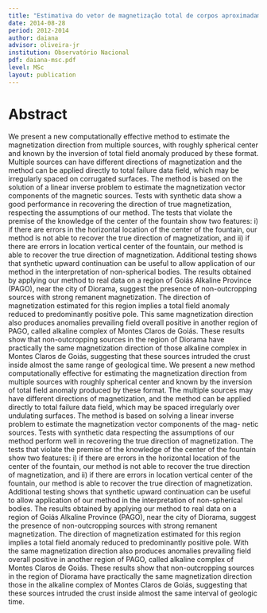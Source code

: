 ```yaml
---
title: "Estimativa do vetor de magnetização total de corpos aproximadamente esféricos"
date: 2014-08-28
period: 2012-2014
author: daiana
advisor: oliveira-jr
institution: Observatório Nacional
pdf: daiana-msc.pdf
level: MSc
layout: publication
---
```


# Abstract

We present a new computationally effective method to estimate the magnetization
direction from multiple sources, with roughly spherical center and known by the
inversion of total field anomaly produced by these format. Multiple sources can
have different directions of magnetization and the method can be applied
directly to total failure data field, which may be irregularly spaced on
corrugated surfaces. The method is based on the solution of a linear inverse
problem to estimate the magnetization vector components of the magnetic
sources. Tests with synthetic data show a good performance in recovering the
direction of true magnetization, respecting the assumptions of our method. The
tests that violate the premise of the knowledge of the center of the fountain
show two features: i) if there are errors in the horizontal location of the
center of the fountain, our method is not able to recover the true direction of
magnetization, and ii) if there are errors in location vertical center of the
fountain, our method is able to recover the true direction of magnetization.
Additional testing shows that synthetic upward continuation can be useful to
allow application of our method in the interpretation of non-spherical bodies.
The results obtained by applying our method to real data on a region of Goiás
Alkaline Province (PAGO), near the city of Diorama, suggest the presence of
non-outcropping sources with strong remanent magnetization. The direction of
magnetization estimated for this region implies a total field anomaly reduced
to predominantly positive pole.  This same magnetization direction also
produces anomalies prevailing field overall positive in another region of PAGO,
called alkaline complex of Montes Claros de Goiás. These results show that
non-outcropping sources in the region of Diorama have practically the same
magnetization direction of those alkaline complex in Montes Claros de Goiás,
suggesting that these sources intruded the crust inside almost the same range
of geological time. We present a new method computationally effective for
estimating the magnetization direction from multiple sources with roughly
spherical center and known by the inversion of total field anomaly produced by
these format. The multiple sources may have different directions of
magnetization, and the method can be applied directly to total failure data
field, which may be spaced irregularly over undulating surfaces. The method is
based on solving a linear inverse problem to estimate the magnetization vector
components of the mag- netic sources. Tests with synthetic data respecting the
assumptions of our method perform well in recovering the true direction of
magnetization. The tests that violate the premise of the knowledge of the
center of the fountain show two features: i) if there are errors in the
horizontal location of the center of the fountain, our method is not able to
recover the true direction of magnetization, and ii) if there are errors in
location vertical center of the fountain, our method is able to recover the
true direction of magnetization. Additional testing shows that synthetic upward
continuation can be useful to allow application of our method in the
interpretation of non-spherical bodies. The results obtained by applying our
method to real data on a region of Goiás Alkaline Province (PAGO), near the
city of Diorama, suggest the presence of non-outcropping sources with strong
remanent magnetization. The direction of magnetization estimated for this
region implies a total field anomaly reduced to predominantly positive pole.
With the same magnetization direction also produces anomalies prevailing field
overall positive in another region of PAGO, called alkaline complex of Montes
Claros de Goiás. These results show that non-outcropping sources in the region
of Diorama have practically the same magnetization direction those in the
alkaline complex of Montes Claros de Goiás, suggesting that these sources
intruded the crust inside almost the same interval of geologic time.

